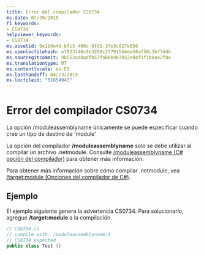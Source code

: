 ```yaml
---
title: Error del compilador CS0734
ms.date: 07/20/2015
f1_keywords:
- CS0734
helpviewer_keywords:
- CS0734
ms.assetid: 9e1b0e49-bfc3-400c-9fd1-37e3c827e656
ms.openlocfilehash: e7923f48c9b3208c2f7915bbee58af58c3bf7ddb
ms.sourcegitcommit: 9b552addadfb57fab0b9e7852ed4f1f1b8a42f8e
ms.translationtype: MT
ms.contentlocale: es-ES
ms.lasthandoff: 04/23/2019
ms.locfileid: "61654943"
---
```

# <a name="compiler-error-cs0734"></a>Error del compilador CS0734
La opción /moduleassemblyname únicamente se puede especificar cuando cree un tipo de destino de 'module'  
  
 La opción del compilador **/moduleassemblyname** solo se debe utilizar al compilar un archivo .netmodule. Consulte [/moduleassemblyname (C# opción del compilador)](../../csharp/language-reference/compiler-options/moduleassemblyname-compiler-option.md) para obtener más información.  
  
 Para obtener más información sobre cómo compilar .netmodule, vea [/target:module (Opciones del compilador de C#)](../../csharp/language-reference/compiler-options/target-module-compiler-option.md).  
  
## <a name="example"></a>Ejemplo  
 El ejemplo siguiente genera la advertencia CS0734. Para solucionarlo, agregue **/target:module** a la compilación.  
  
```csharp  
// CS0734.cs  
// compile with: /moduleassemblyname:A  
// CS0734 expected  
public class Test {}  
```
